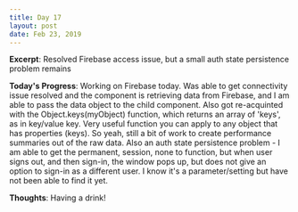 ```yaml
---
title: Day 17
layout: post
date: Feb 23, 2019
---
```


**Excerpt**: Resolved Firebase access issue, but a small auth state persistence problem remains

**Today's Progress**: Working on Firebase today. Was able to get connectivity issue resolved and the component is retrieving data from Firebase, and I am able to pass the data object to the child component. Also got re-acquinted with the Object.keys(myObject) function, which returns an array of 'keys', as in key/value key. Very useful function you can apply to any object that has properties (keys). So yeah, still a bit of work to create performance summaries out of the raw data. Also an auth state persistence problem - I am able to get the permanent, session, none to function, but when user signs out, and then sign-in, the window pops up, but does not give an option to sign-in as a different user. I know it's a parameter/setting but have not been able to find it yet. 

**Thoughts**: Having a drink!